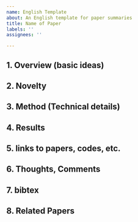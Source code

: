 ```yaml
---
name: English Template
about: An English template for paper summaries
title: Name of Paper
labels: ''
assignees: ''

---
```


## 1. Overview (basic ideas)

## 2. Novelty

## 3. Method (Technical details)

## 4. Results

## 5. links to papers, codes, etc.

## 6. Thoughts, Comments

## 7. bibtex

## 8. Related Papers
